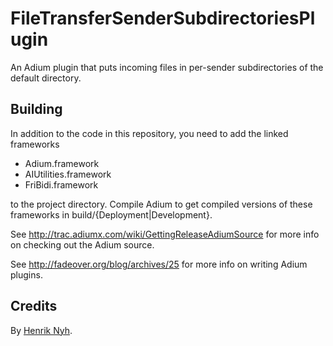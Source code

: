 # FileTransferSenderSubdirectoriesPlugin

An Adium plugin that puts incoming files in per-sender subdirectories of the default directory.

## Building

In addition to the code in this repository, you need to add the linked frameworks

  * Adium.framework
  * AIUtilities.framework
  * FriBidi.framework

to the project directory. Compile Adium to get compiled versions of these frameworks in build/{Deployment|Development}.

See <http://trac.adiumx.com/wiki/GettingReleaseAdiumSource> for more info on checking out the Adium source.

See <http://fadeover.org/blog/archives/25> for more info on writing Adium plugins.


## Credits

By [Henrik Nyh](http://henrik.nyh.se/).
